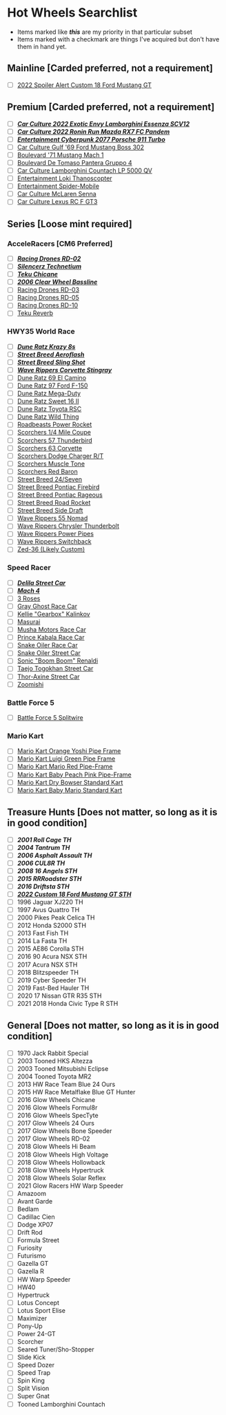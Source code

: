 # Hot Wheels Searchlist

- Items marked like **_this_** are my priority in that particular subset
- Items marked with a checkmark are things I've acquired but don't have them in hand yet.

## Mainline [Carded preferred, not a requirement]

- [ ] [2022 Spoiler Alert Custom 18 Ford Mustang GT](https://static.wikia.nocookie.net/hotwheels/images/3/31/HCV87-01.JPG/revision/latest?cb=20220607001723)

## Premium [Carded preferred, not a requirement]

- [ ] [**_Car Culture 2022 Exotic Envy Lamborghini Essenza SCV12_**](https://static.wikia.nocookie.net/hotwheels/images/2/29/HCJ29.jpg/revision/latest/scale-to-width-down/1000?cb=20220815063854)
- [ ] [**_Car Culture 2022 Ronin Run Mazda RX7 FC Pandem_**](https://static.wikia.nocookie.net/hotwheels/images/f/f6/HCJ86.jpg/revision/latest/scale-to-width-down/1000?cb=20221202095820)
- [ ] [**_Entertainment Cyberpunk 2077 Porsche 911 Turbo_**](https://static.wikia.nocookie.net/hotwheels/images/7/7c/20220717_133330a.jpg/revision/latest?cb=20220720035214)
- [ ] [Car Culture Gulf '69 Ford Mustang Boss 302](https://static.wikia.nocookie.net/hotwheels/images/f/f0/2019_Hot_Wheels_%2769_Ford_Mustang_Boss_302_Gulf.jpg/revision/latest?cb=20181208103349)
- [ ] [Boulevard '71 Mustang Mach 1](https://static.wikia.nocookie.net/hotwheels/images/d/dd/LoganoMach1.jpg/revision/latest?cb=20220902114617)
- [ ] [Boulevard De Tomaso Pantera Gruppo 4](https://static.wikia.nocookie.net/hotwheels/images/a/a6/DeTomasoPantera.jpg/revision/latest?cb=20220902114737)
- [ ] [Car Culture Lamborghini Countach LP 5000 QV](https://static.wikia.nocookie.net/hotwheels/images/5/55/LamborghiniCountachLP5000.jpg/revision/latest?cb=20220908150623)
- [ ] [Entertainment Loki Thanoscopter](https://static.wikia.nocookie.net/hotwheels/images/5/53/Thanoscopter2022.jpg/revision/latest?cb=20220513120804)
- [ ] [Entertainment Spider-Mobile](https://static.wikia.nocookie.net/hotwheels/images/c/cb/Spider_Mobil-2018_Entertainment_Series-Mix_B.jpg/revision/latest?cb=20180901150318)
- [ ] [Car Culture McLaren Senna](https://static.wikia.nocookie.net/hotwheels/images/4/4e/Premium_Car_Culture_2-Pack_McLaren_Senna_%26_McLaren_720S_Thailand_HFF97.jpg/revision/latest?cb=20230310143822)
- [ ] [Car Culture Lexus RC F GT3](https://static.wikia.nocookie.net/hotwheels/images/f/f8/HKF51.jpg/revision/latest?cb=20230317055253)

## Series [Loose mint required]

### AcceleRacers [CM6 Preferred]

- [ ] [**_Racing Drones RD-02_**](https://static.wikia.nocookie.net/hotwheels/images/2/20/Rd02-black-cm6.jpg/revision/latest?cb=20090927174847)
- [ ] [**_Silencerz Technetium_**](https://static.wikia.nocookie.net/hotwheels/images/4/4a/Silencerz_-_Technitium.jpg/revision/latest?cb=20111102052226)
- [ ] [**_Teku Chicane_**](https://static.wikia.nocookie.net/hotwheels/images/8/89/HW_ACR_Chicane.jpg/revision/latest?cb=20150716223502)
- [ ] [**_2006 Clear Wheel Bassline_**](https://static.wikia.nocookie.net/hotwheels/images/6/60/2006BasslineTransparenttire.jpg/revision/latest?cb=20200509174640)
- [ ] [Racing Drones RD-03](https://static.wikia.nocookie.net/hotwheels/images/3/3a/RD-03_Black.jpg/revision/latest?cb=20080506015825)
- [ ] [Racing Drones RD-05](https://static.wikia.nocookie.net/hotwheels/images/6/64/RD-05.JPG/revision/latest?cb=20100217011338)
- [ ] [Racing Drones RD-10](https://static.wikia.nocookie.net/hotwheels/images/4/47/RD-10_Acceleracers_Racing_Drones.JPG/revision/latest?cb=20160823202412)
- [ ] [Teku Reverb](https://static.wikia.nocookie.net/hotwheels/images/a/a1/Reverb-blue-cm6.jpg/revision/latest?cb=20090927210342)

### HWY35 World Race

- [ ] [**_Dune Ratz Krazy 8s_**](https://static.wikia.nocookie.net/hotwheels/images/d/d7/2003hwy35krazy8s.jpg/revision/latest?cb=20090619034309)
- [ ] [**_Street Breed Aeroflash_**](https://static.wikia.nocookie.net/hotwheels/images/2/2f/Aeroflash_-_Hwy35.jpg/revision/latest?cb=20090621222355)
- [ ] [**_Street Breed Sling Shot_**](https://static.wikia.nocookie.net/hotwheels/images/8/88/Sling_Shot_-_Hwy35.jpg/revision/latest?cb=20090621222358)
- [ ] [**_Wave Rippers Corvette Stingray_**](https://static.wikia.nocookie.net/hotwheels/images/f/fa/Corvette_Stingray_-_Hwy_35.jpg/revision/latest?cb=20090619072234)
- [ ] [Dune Ratz 69 El Camino](https://static.wikia.nocookie.net/hotwheels/images/1/11/2003_World_Race_ElCamino.jpg/revision/latest?cb=20150125164206)
- [ ] [Dune Ratz 97 Ford F-150](https://static.wikia.nocookie.net/hotwheels/images/c/c4/2003_World_Race_F150.jpg/revision/latest?cb=20150125163757)
- [ ] [Dune Ratz Mega-Duty](https://static.wikia.nocookie.net/hotwheels/images/2/2d/2003_World_Race_MegaDuty.jpg/revision/latest?cb=20150125165011)
- [ ] [Dune Ratz Sweet 16 II](https://static.wikia.nocookie.net/hotwheels/images/1/12/Sweet_16_II_hwy_35_world_race.JPG/revision/latest?cb=20120225020517)
- [ ] [Dune Ratz Toyota RSC](https://static.wikia.nocookie.net/hotwheels/images/a/a7/Toyota_rsc_hwy_35_world_race.JPG/revision/latest?cb=20120225020516)
- [ ] [Dune Ratz Wild Thing](https://static.wikia.nocookie.net/hotwheels/images/4/48/2003_World_Race_WildThing.jpg/revision/latest?cb=20150125163124)
- [ ] [Roadbeasts Power Rocket](https://static.wikia.nocookie.net/hotwheels/images/1/12/Power_Rocket_-_Hwy35.jpg/revision/latest?cb=20090714043326)
- [ ] [Scorchers 1/4 Mile Coupe](https://static.wikia.nocookie.net/hotwheels/images/8/80/2003_World_Race_QtrMileCoupe.jpg/revision/latest?cb=20150125173241)
- [ ] [Scorchers 57 Thunderbird](https://static.wikia.nocookie.net/hotwheels/images/1/13/2003_World_Race_57TBird.jpg/revision/latest?cb=20150125174722)
- [ ] [Scorchers 63 Corvette](https://static.wikia.nocookie.net/hotwheels/images/d/d4/63_Corvette_Scorchers.jpg/revision/latest?cb=20111119213819)
- [ ] [Scorchers Dodge Charger R/T](https://static.wikia.nocookie.net/hotwheels/images/b/b6/2003_World_Race_DodgeCharger.jpg/revision/latest?cb=20150125175035)
- [ ] [Scorchers Muscle Tone](https://static.wikia.nocookie.net/hotwheels/images/7/79/2003_World_Race_MuscleTone.jpg/revision/latest?cb=20150125175318)
- [ ] [Scorchers Red Baron](https://static.wikia.nocookie.net/hotwheels/images/0/05/2003_World_Race_RedBaron.jpg/revision/latest?cb=20150125174440)
- [ ] [Street Breed 24/Seven](https://static.wikia.nocookie.net/hotwheels/images/d/d6/24Seven_-_Hwy35.jpg/revision/latest?cb=20090621222354)
- [ ] [Street Breed Pontiac Firebird](https://static.wikia.nocookie.net/hotwheels/images/9/97/IROC_Firebird_-_Hwy35.jpg/revision/latest?cb=20090621222402)
- [ ] [Street Breed Pontiac Rageous](https://static.wikia.nocookie.net/hotwheels/images/4/4d/Rageous_-_Hwy35.jpg/revision/latest?cb=20090621222515)
- [ ] [Street Breed Road Rocket](https://static.wikia.nocookie.net/hotwheels/images/c/c8/Road_Rocket_-_Hwy35.jpg/revision/latest?cb=20090621222359)
- [ ] [Street Breed Side Draft](https://static.wikia.nocookie.net/hotwheels/images/9/9e/Side_Draft_-_Hwy35.jpg/revision/latest?cb=20090621222510)
- [ ] [Wave Rippers 55 Nomad](https://static.wikia.nocookie.net/hotwheels/images/5/53/55_Nomad_-_Hwy_35.jpg/revision/latest?cb=20090619072232)
- [ ] [Wave Rippers Chrysler Thunderbolt](https://static.wikia.nocookie.net/hotwheels/images/2/27/Chrysler_Thunderbolt_-_Hwy_35.jpg/revision/latest?cb=20090619072232)
- [ ] [Wave Rippers Power Pipes](https://static.wikia.nocookie.net/hotwheels/images/2/29/Power_Pipes_-_Hwy_35.jpg/revision/latest?cb=20090619072233)
- [ ] [Wave Rippers Switchback](https://static.wikia.nocookie.net/hotwheels/images/7/7c/2003_World_Race_Switchback1.jpg/revision/latest?cb=20081009165851)
- [ ] [Zed-36 (Likely Custom)](https://static.wikia.nocookie.net/hotwheels/images/3/35/Zed_36_Sling_Shot.jpg/revision/latest?cb=20080326030059)

### Speed Racer

- [ ] [**_Delila Street Car_**](https://static.wikia.nocookie.net/hotwheels/images/4/45/FlyingFoxesFreight.JPG/revision/latest?cb=20080615045007)
- [ ] [**_Mach 4_**](https://static.wikia.nocookie.net/hotwheels/images/f/fd/Mach4.jpg/revision/latest?cb=20080410223637)
- [ ] [3 Roses](https://static.wikia.nocookie.net/hotwheels/images/e/ea/3rosefront.jpg/revision/latest?cb=20210113050944)
- [ ] [Gray Ghost Race Car](https://static.wikia.nocookie.net/hotwheels/images/3/3c/Grayghostracecar.jpg/revision/latest?cb=20080410223636)
- [ ] [Kellie "Gearbox" Kalinkov](https://static.wikia.nocookie.net/hotwheels/images/2/24/Speed_Racer_Kellie_Kalinkov.jpg/revision/latest?cb=20210608052812)
- [ ] [Masurai](https://static.wikia.nocookie.net/hotwheels/images/9/9b/SpeedRacerMasurai_%281%29.jpg/revision/latest?cb=20200508073543)
- [ ] [Musha Motors Race Car](https://static.wikia.nocookie.net/hotwheels/images/2/2c/Mushamotors.jpg/revision/latest?cb=20080410223638)
- [ ] [Prince Kabala Race Car](https://static.wikia.nocookie.net/hotwheels/images/c/cf/Princekabalaracecar.jpg/revision/latest?cb=20080410223638)
- [ ] [Snake Oiler Race Car](https://static.wikia.nocookie.net/hotwheels/images/e/ec/Snakeoiler.jpg/revision/latest?cb=20080410223639)
- [ ] [Snake Oiler Street Car](https://static.wikia.nocookie.net/hotwheels/images/e/e3/Wave2-snakeoilerstreet.jpg/revision/latest?cb=20080615044243)
- [ ] [Sonic "Boom Boom" Renaldi](https://static.wikia.nocookie.net/hotwheels/images/6/6d/Speed_Racer_Sonic_Boom.jpg/revision/latest?cb=20210608053522)
- [ ] [Taejo Togokhan Street Car](https://static.wikia.nocookie.net/hotwheels/images/5/5e/Wave2-taejotogokhan.jpg/revision/latest?cb=20080615043458)
- [ ] [Thor-Axine Street Car](https://static.wikia.nocookie.net/hotwheels/images/c/c2/SpeedRacer-Thor-Axine.JPG/revision/latest?cb=20080615044731)
- [ ] [Zoomishi](https://static.wikia.nocookie.net/hotwheels/images/6/62/Speed_Racer_Zoomishi.jpg/revision/latest?cb=20210608053606)

### Battle Force 5

- [ ] [Battle Force 5 Splitwire](https://static.wikia.nocookie.net/hotwheels/images/f/fa/Splitwirenew_%282%29.jpg/revision/latest?cb=20200208045136)

### Mario Kart

- [ ] [Mario Kart Orange Yoshi Pipe Frame](https://static.wikia.nocookie.net/hotwheels/images/7/71/Orange_Yoshi_pipe.jpg/revision/latest?cb=20220910220651)
- [ ] [Mario Kart Luigi Green Pipe Frame](https://static.wikia.nocookie.net/hotwheels/images/4/4a/Luigi_pipe_frame.jpg/revision/latest?cb=20220910220408)
- [ ] [Mario Kart Mario Red Pipe-Frame](https://static.wikia.nocookie.net/hotwheels/images/d/d0/Mario_pipe_frame_open.jpg/revision/latest?cb=20221007120331)
- [ ] [Mario Kart Baby Peach Pink Pipe-Frame](https://static.wikia.nocookie.net/hotwheels/images/4/42/Baby_peach_open.jpg/revision/latest?cb=20221007120015)
- [ ] [Mario Kart Dry Bowser Standard Kart](https://static.wikia.nocookie.net/hotwheels/images/e/e9/Dry_bowser_standard.jpg/revision/latest?cb=20220920220214)
- [ ] [Mario Kart Baby Mario Standard Kart](https://static.wikia.nocookie.net/hotwheels/images/d/de/Fhl2hnxkdsznidrlen32_1500x.webp/revision/latest?cb=20230317171956)

## Treasure Hunts [Does not matter, so long as it is in good condition]

- [ ] **_2001 Roll Cage TH_**
- [ ] **_2004 Tantrum TH_**
- [ ] **_2006 Asphalt Assault TH_**
- [ ] **_2006 CUL8R TH_**
- [ ] **_2008 16 Angels STH_**
- [ ] **_2015 RRRoadster STH_**
- [ ] **_2016 Driftsta STH_**
- [ ] [**_2022 Custom 18 Ford Mustang GT STH_**](https://static.wikia.nocookie.net/hotwheels/images/5/57/Custom%2718MustangGT.jpg/revision/latest/scale-to-width-down/1000?cb=20220329011512)
- [ ] 1996 Jaguar XJ220 TH
- [ ] 1997 Avus Quattro TH
- [ ] 2000 Pikes Peak Celica TH
- [ ] 2012 Honda S2000 STH
- [ ] 2013 Fast Fish TH
- [ ] 2014 La Fasta TH
- [ ] 2015 AE86 Corolla STH
- [ ] 2016 90 Acura NSX STH
- [ ] 2017 Acura NSX STH
- [ ] 2018 Blitzspeeder TH
- [ ] 2019 Cyber Speeder TH
- [ ] 2019 Fast-Bed Hauler TH
- [ ] 2020 17 Nissan GTR R35 STH
- [ ] 2021 2018 Honda Civic Type R STH

## General [Does not matter, so long as it is in good condition]

- [ ] 1970 Jack Rabbit Special
- [ ] 2003 Tooned HKS Altezza
- [ ] 2003 Tooned Mitsubishi Eclipse
- [ ] 2004 Tooned Toyota MR2
- [ ] 2013 HW Race Team Blue 24 Ours
- [ ] 2015 HW Race Metalflake Blue GT Hunter
- [ ] 2016 Glow Wheels Chicane
- [ ] 2016 Glow Wheels Formul8r
- [ ] 2016 Glow Wheels SpecTyte
- [ ] 2017 Glow Wheels 24 Ours
- [ ] 2017 Glow Wheels Bone Speeder
- [ ] 2017 Glow Wheels RD-02
- [ ] 2018 Glow Wheels Hi Beam
- [ ] 2018 Glow Wheels High Voltage
- [ ] 2018 Glow Wheels Hollowback
- [ ] 2018 Glow Wheels Hypertruck
- [ ] 2018 Glow Wheels Solar Reflex
- [ ] 2021 Glow Racers HW Warp Speeder
- [ ] Amazoom
- [ ] Avant Garde
- [ ] Bedlam
- [ ] Cadillac Cien
- [ ] Dodge XP07
- [ ] Drift Rod
- [ ] Formula Street
- [ ] Furiosity
- [ ] Futurismo
- [ ] Gazella GT
- [ ] Gazella R
- [ ] HW Warp Speeder
- [ ] HW40
- [ ] Hypertruck
- [ ] Lotus Concept
- [ ] Lotus Sport Elise
- [ ] Maximizer
- [ ] Pony-Up
- [ ] Power 24-GT
- [ ] Scorcher
- [ ] Seared Tuner/Sho-Stopper
- [ ] Slide Kick
- [ ] Speed Dozer
- [ ] Speed Trap
- [ ] Spin King
- [ ] Split Vision
- [ ] Super Gnat
- [ ] Tooned Lamborghini Countach
